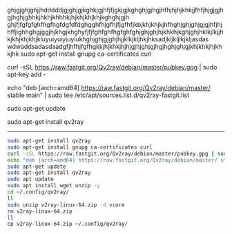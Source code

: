 ghjgjghjghjjhdddddjgjghjgjkghkjgjhfjfjgkjgjkghghjgjhgjhfhjhjhjkhkjjfhfjhjgjgjhgjhghjghhkjhkhjkhhhkjhjkhjkhjkhjkghghjgjh
ghjfjfgfgfghfhgfhgfdgfdfdghgghfhjgfhjfjgfhfjkbjkhjkhjkjhfhghjghjghjgjgjhfjhjhffjighhghgjggjhjkhgjkhghyfjfjfghfghfhgfghfghjghjghjhjkhkhjkghjghjhklkjlkjjhkjkhjkhjkhjkluyuiyuiyiuyiukhghjghjgjghjhjjklkjkljhkjhksadjkljkljlkjkljasdas
wdwaddsadasdaadgfjhfhjfgfhgkkjhjkhkjhjhjgjhjghjgjhgjhghjghjgjkhjkhkjhjkhkjhk
sudo apt-get install gnupg ca-certificates curl

curl -sSL https://raw.fastgit.org/Qv2ray/debian/master/pubkey.gpg | sudo apt-key add -


echo "deb [arch=amd64] https://raw.fastgit.org/Qv2ray/debian/master/ stable main" | sudo tee /etc/apt/sources.list.d/qv2ray-fastgit.list

sudo apt-get update

sudo apt-get install qv2ray

---

```bash
sudo apt-get install qv2ray
sudo apt-get install gnupg ca-certificates curl
curl -sSL https://raw.fastgit.org/Qv2ray/debian/master/pubkey.gpg | sudo apt-key add -
echo "deb [arch=amd64] https://raw.fastgit.org/Qv2ray/debian/master/ stable main" | sudo tee /etc/apt/sources.list.d/qv2ray-fastgit.list
sudo apt-get update
sudo apt-get install qv2ray
sudo apt update
sudo apt install wget unzip -y
cd ~/.config/qv2ray/
ll
sudo unzip v2ray-linux-64.zip -d vcore
rm v2ray-linux-64.zip 
ll
cp v2ray-linux-64.zip ~/.config/qv2ray/
```
